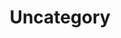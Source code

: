 ---
layout: posts_by_category
categories: uncategory
title: Uncategory
permalink: /category/uncategory
---